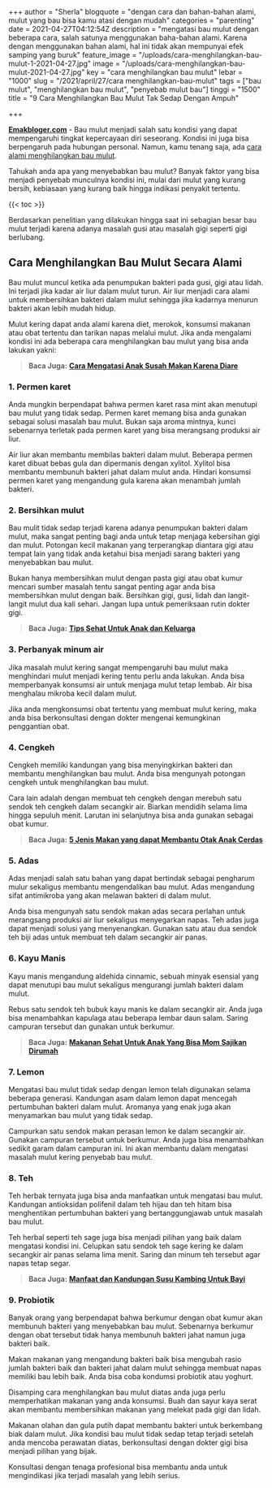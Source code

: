 +++
author = "Sherla"
blogquote = "dengan cara dan bahan-bahan alami, mulut yang bau bisa kamu atasi dengan mudah"
categories = "parenting"
date = 2021-04-27T04:12:54Z
description = "mengatasi bau mulut dengan beberapa cara, salah satunya menggunakan baha-bahan alami. Karena dengan menggunakan bahan alami, hal ini tidak akan mempunyai efek samping yang buruk"
feature_image = "/uploads/cara-menghilangkan-bau-mulut-1-2021-04-27.jpg"
image = "/uploads/cara-menghilangkan-bau-mulut-2021-04-27.jpg"
key = "cara menghilangkan bau mulut"
lebar = "1000"
slug = "/2021/april/27/cara menghilangkan-bau-mulut"
tags = ["bau mulut", "menghilangkan bau mulut", "penyebab mulut bau"]
tinggi = "1500"
title = "9 Cara Menghilangkan Bau Mulut Tak Sedap Dengan Ampuh"

+++

[**Emakbloger.com**](/) - Bau mulut menjadi salah satu kondisi yang dapat mempengaruhi tingkat kepercayaan diri seseorang. Kondisi ini juga bisa berpengaruh pada hubungan personal. Namun, kamu tenang saja, ada [cara alami menghilangkan bau mulut](https://www.emakbloger.com/2021/april/27/cara-menghilangkan-bau-mulut/).

Tahukah anda apa yang menyebabkan bau mulut? Banyak faktor yang bisa menjadi penyebab munculnya kondisi ini, mulai dari mulut yang kurang bersih, kebiasaan yang kurang baik hingga indikasi penyakit tertentu.

{{< toc >}}

Berdasarkan penelitian yang dilakukan hingga saat ini sebagian besar bau mulut terjadi karena adanya masalah gusi atau masalah gigi seperti gigi berlubang.

## Cara Menghilangkan Bau Mulut Secara Alami

Bau mulut muncul ketika ada penumpukan bakteri pada gusi, gigi atau lidah. Ini terjadi jika kadar air liur dalam mulut turun. Air liur menjadi cara alami untuk membersihkan bakteri dalam mulut sehingga jika kadarnya menurun bakteri akan lebih mudah hidup.

Mulut kering dapat anda alami karena diet, merokok, konsumsi makanan atau obat tertentu dan tarikan napas melalui mulut. Jika anda mengalami kondisi ini ada beberapa cara menghilangkan bau mulut yang bisa anda lakukan yakni:

> **Baca Juga:** [**Cara Mengatasi Anak Susah Makan Karena Diare**](https://www.emakbloger.com/cara-mengatasi-anak-susah-makan/)

### 1. Permen karet

Anda mungkin berpendapat bahwa permen karet rasa mint akan menutupi bau mulut yang tidak sedap. Permen karet memang bisa anda gunakan sebagai solusi masalah bau mulut. Bukan saja aroma mintnya, kunci sebenarnya terletak pada permen karet yang bisa merangsang produksi air liur.

Air liur akan membantu membilas bakteri dalam mulut. Beberapa permen karet dibuat bebas gula dan dipermanis dengan xylitol. Xylitol bisa membantu membunuh bakteri jahat dalam mulut anda. Hindari konsumsi permen karet yang mengandung gula karena akan menambah jumlah bakteri.

### 2. Bersihkan mulut

Bau mulit tidak sedap terjadi karena adanya penumpukan bakteri dalam mulut, maka sangat penting bagi anda untuk tetap menjaga kebersihan gigi dan mulut. Potongan kecil makanan yang terperangkap diantara gigi atau tempat lain yang tidak anda ketahui bisa menjadi sarang bakteri yang menyebabkan bau mulut.

Bukan hanya membersihkan mulut dengan pasta gigi atau obat kumur mencari sumber masalah tentu sangat penting agar anda bisa membersihkan mulut dengan baik. Bersihkan gigi, gusi, lidah dan langit-langit mulut dua kali sehari. Jangan lupa untuk pemeriksaan rutin dokter gigi.

> **Baca Juga:** [**Tips Sehat Untuk Anak dan Keluarga**](https://www.emakbloger.com/tips-sehat-anak-dan-kuluarga/)

### 3. Perbanyak minum air

Jika masalah mulut kering sangat mempengaruhi bau mulut maka menghindari mulut menjadi kering tentu perlu anda lakukan. Anda bisa memperbanyak konsumsi air untuk menjaga mulut tetap lembab. Air bisa menghalau mikroba kecil dalam mulut.

Jika anda mengkonsumsi obat tertentu yang membuat mulut kering, maka anda bisa berkonsultasi dengan dokter mengenai kemungkinan penggantian obat.

### 4. Cengkeh

Cengkeh memiliki kandungan yang bisa menyingkirkan bakteri dan membantu menghilangkan bau mulut. Anda bisa mengunyah potongan cengkeh untuk menghilangkan bau mulut.

Cara lain adalah dengan membuat teh cengkeh dengan merebuh satu sendok teh cengkeh dalam secangkir air. Biarkan mendidih selama lima hingga sepuluh menit. Larutan ini selanjutnya bisa anda gunakan sebagai obat kumur.

> **Baca Juga:** [**5 Jenis Makan yang dapat Membantu Otak Anak Cerdas**](https://www.emakbloger.com/makanan-yang-membantu-anak-cerdas/)

### 5. Adas

Adas menjadi salah satu bahan yang dapat bertindak sebagai pengharum mulur sekaligus membantu mengendalikan bau mulut. Adas mengandung sifat antimikroba yang akan melawan bakteri di dalam mulut.

Anda bisa mengunyah satu sendok makan adas secara perlahan untuk merangsang produksi air liur sekaligus menyegarkan napas. Teh adas juga dapat menjadi solusi yang menyenangkan. Gunakan satu atau dua sendok teh biji adas untuk membuat teh dalam secangkir air panas.

### 6. Kayu Manis

Kayu manis mengandung aldehida cinnamic, sebuah minyak esensial yang dapat menutupi bau mulut sekaligus mengurangi jumlah bakteri dalam mulut.

Rebus satu sendok teh bubuk kayu manis ke dalam secangkir air. Anda juga bisa menambahkan kapulaga atau beberapa lembar daun salam. Saring campuran tersebut dan gunakan untuk berkumur.

> **Baca Juga:** [**Makanan Sehat Untuk Anak Yang Bisa Mom Sajikan Dirumah**](https://www.emakbloger.com/makanan-sehat-untuk-anak/)

### 7. Lemon

Mengatasi bau mulut tidak sedap dengan lemon telah digunakan selama beberapa generasi. Kandungan asam dalam lemon dapat mencegah pertumbuhan bakteri dalam mulut. Aromanya yang enak juga akan menyamarkan bau mulut yang tidak sedap.

Campurkan satu sendok makan perasan lemon ke dalam secangkir air. Gunakan campuran tersebut untuk berkumur. Anda juga bisa menambahkan sedikit garam dalam campuran ini. Ini akan membantu dalam mengatasi masalah mulut kering penyebab bau mulut.

### 8. Teh

Teh herbak ternyata juga bisa anda manfaatkan untuk mengatasi bau mulut. Kandungan antioksidan polifenil dalam teh hijau dan teh hitam bisa menghentikan pertumbuhan bakteri yang bertanggungjawab untuk masalah bau mulut.

Teh herbal seperti teh sage juga bisa menjadi pilihan yang baik dalam mengatasi kondisi ini. Celupkan satu sendok teh sage kering ke dalam secangkir air panas selama lima menit. Saring dan minum teh tersebut agar napas tetap segar.

> **Baca Juga:** [**Manfaat dan Kandungan Susu Kambing Untuk Bayi**](https://www.emakbloger.com/manfaat-dan-kandungan-susu-kambing/)

### 9. Probiotik

Banyak orang yang berpendapat bahwa berkumur dengan obat kumur akan membunuh bakteri yang menyebabkan bau mulut. Sebenarnya berkumur dengan obat tersebut tidak hanya membunuh bakteri jahat namun juga bakteri baik.

Makan makanan yang mengandung bakteri baik bisa mengubah rasio jumlah bakteri baik dan bakteri jahat dalam mulut sehingga membuat napas memiliki bau lebih baik. Anda bisa coba kondumsi probiotik atau yoghurt.

Disamping cara menghilangkan bau mulut diatas anda juga perlu memperhatikan makanan yang anda konsumsi. Buah dan sayur kaya serat akan membantu membersihkan makanan yang melekat pada gigi dan lidah.

Makanan olahan dan gula putih dapat membantu bakteri untuk berkembang biak dalam mulut. Jika kondisi bau mulut tidak sedap tetap terjadi setelah anda mencoba perawatan diatas, berkonsultasi dengan dokter gigi bisa menjadi pilihan yang bijak.

Konsultasi dengan tenaga profesional bisa membantu anda untuk mengindikasi jika terjadi masalah yang lebih serius.
